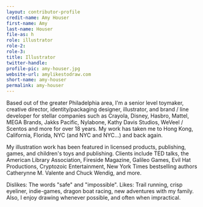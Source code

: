 ```yaml
---
layout: contributor-profile
credit-name: Amy Houser
first-name: Amy
last-name: Houser
file-as: h
role: illustrator
role-2:
role-3:
title: Illustrator
twitter-handle:
profile-pic: amy-houser.jpg
website-url: amylikestodraw.com
short-name: amy-houser
permalink: amy-houser
---
```


Based out of the greater Philadelphia area, I'm a senior level toymaker, creative director, identity/packaging designer, illustrator, and brand / line developer for stellar companies such as Crayola, Disney, Hasbro, Mattel, MEGA Brands, Jakks Pacific, Nylabone, Kathy Davis Studios, WeVeel / Scentos and more for over 18 years. My work has taken me to Hong Kong, California, Florida, NYC (and NYC and NYC...) and back again.

My illustration work has been featured in licensed products, publishing, games, and children's toys and publishing. Clients include TED talks, the American Library Association, Fireside Magazine, Galileo Games, Evil Hat Productions, Cryptozoic Entertainment, New York Times bestselling authors Catherynne M. Valente and Chuck Wendig, and more.

Dislikes: The words "safe" and "impossible". Likes: Trail running, crisp eyeliner, indie-games, dragon boat racing, new adventures with my family. Also, I enjoy drawing whenever possible, and often when impractical.
